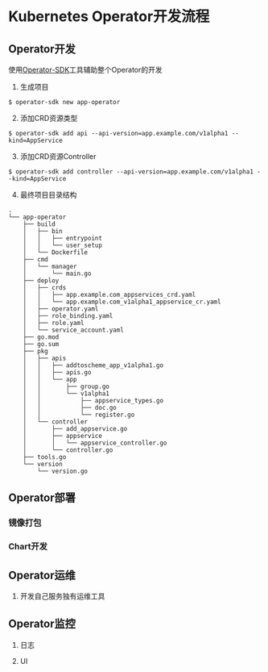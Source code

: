 # Kubernetes Operator开发流程

## Operator开发

使用[Operator-SDK](https://github.com/operator-framework/operator-sdk)工具辅助整个Operator的开发

1. 生成项目

```
$ operator-sdk new app-operator
```

2. 添加CRD资源类型

```
$ operator-sdk add api --api-version=app.example.com/v1alpha1 --kind=AppService
```

3. 添加CRD资源Controller

```
$ operator-sdk add controller --api-version=app.example.com/v1alpha1 --kind=AppService
```

4. 最终项目目录结构

```
.
└── app-operator
    ├── build
    │   ├── bin
    │   │   ├── entrypoint
    │   │   └── user_setup
    │   └── Dockerfile
    ├── cmd
    │   └── manager
    │       └── main.go
    ├── deploy
    │   ├── crds
    │   │   ├── app.example.com_appservices_crd.yaml
    │   │   └── app.example.com_v1alpha1_appservice_cr.yaml
    │   ├── operator.yaml
    │   ├── role_binding.yaml
    │   ├── role.yaml
    │   └── service_account.yaml
    ├── go.mod
    ├── go.sum
    ├── pkg
    │   ├── apis
    │   │   ├── addtoscheme_app_v1alpha1.go
    │   │   ├── apis.go
    │   │   └── app
    │   │       ├── group.go
    │   │       └── v1alpha1
    │   │           ├── appservice_types.go
    │   │           ├── doc.go
    │   │           └── register.go
    │   └── controller
    │       ├── add_appservice.go
    │       ├── appservice
    │       │   └── appservice_controller.go
    │       └── controller.go
    ├── tools.go
    └── version
        └── version.go
```


## Operator部署

### 镜像打包


### Chart开发


## Operator运维

1. 开发自己服务独有运维工具

## Operator监控

1. 日志

2. UI
